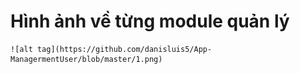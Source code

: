 # Hình ảnh về từng module quản lý
    
    ![alt tag](https://github.com/danisluis5/App-ManagermentUser/blob/master/1.png)

    	

